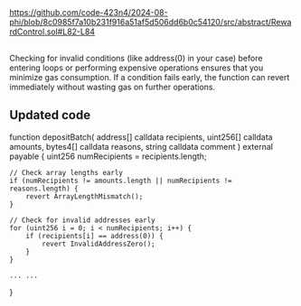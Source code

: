 ##
https://github.com/code-423n4/2024-08-phi/blob/8c0985f7a10b231f916a51af5d506dd6b0c54120/src/abstract/RewardControl.sol#L82-L84

##
Checking for invalid conditions (like address(0) in your case) before entering loops or performing expensive operations ensures that you minimize gas consumption. If a condition fails early, the function can revert immediately without wasting gas on further operations.

## Updated code
function depositBatch(
    address[] calldata recipients,
    uint256[] calldata amounts,
    bytes4[] calldata reasons,
    string calldata comment
)
    external
    payable
{
    uint256 numRecipients = recipients.length;

    // Check array lengths early
    if (numRecipients != amounts.length || numRecipients != reasons.length) {
        revert ArrayLengthMismatch();
    }

    // Check for invalid addresses early
    for (uint256 i = 0; i < numRecipients; i++) {
        if (recipients[i] == address(0)) {
            revert InvalidAddressZero();
        }
    }

    ... ...
}
